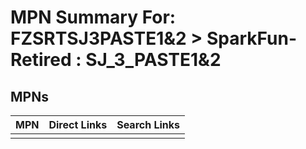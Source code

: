 



# MPN Summary For: FZSRTSJ3PASTE1&AMP;2 > SparkFun-Retired : SJ_3_PASTE1&amp;2

## MPNs
  

|MPN|Direct Links|Search Links|
| :--- | :--- | :--- |
||||
